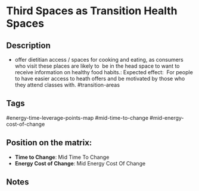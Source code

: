 # Third Spaces as Transition Health Spaces

## Description
- offer dietitian access / spaces for cooking and eating, as consumers who visit these places are likely to  be in the head space to want to receive information on healthy food habits.: Expected effect:  For people to have easier access to heath offers and be motivated by those who they attend classes with.   #transition-areas

## Tags
#energy-time-leverage-points-map #mid-time-to-change #mid-energy-cost-of-change

## Position on the matrix:
- **Time to Change**: Mid Time To Change
- **Energy Cost of Change**: Mid Energy Cost Of Change

## Notes
<!-- Add your notes here -->
